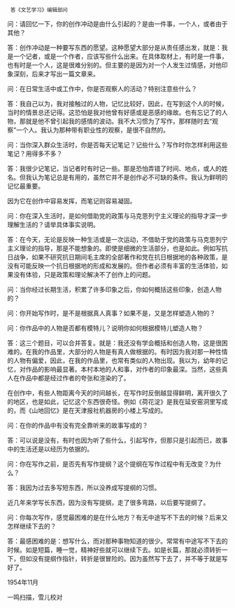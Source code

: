      答《文艺学习》编辑部问 

  问：请回忆一下，你的创作冲动是由什么引起的？是由一件事，一个人，或者由于其他？ 

  答：创作冲动是一种要写东西的愿望。这种愿望大部分是从责任感出发，就是：我是一个记者，或是一个作者，应该写些什么出来。在具体取材上，有时是一件事，也有时是一个人，这是很难分别的。但主要的是因为对一个人发生过情感，对他印象深刻，后来才写出一篇文章来。 

  问：在日常生活中或工作中，你是否观察人的活动？特别注意些什么？ 

  答：我自己以为，我对接触过的人物，记忆比较好，因此，在写到这个人的时候，当时的情景总还记得。这恐怕是我对他曾有好感或是恶感的缘故。也有忘记了的人物，那就是他不曾引起我的感情的波动。我不大习惯为了写作，那样随时去“观察”一个人。我认为那种带有职业性的观察，是很不自然的。 

  问：当你深入群众生活时，你是否每天记笔记？记些什么？写作时你怎样利用这些笔记？用得多不多？ 

  答：我很少记笔记，当记者时有时记一些。那是恐怕弄错了时间、地点，或人的姓名。但我认为笔记总是有用的，虽然它并不是创作必不可缺的条件。我认为鲜明的记忆最重要。 

  因为它在创作中容易发挥，而笔记则容易凝固。 

  问：你在深入生活时，是如何借助党的政策与马克思列宁主义理论的指导才深一步理解生活的？请举具体事实说明。 

  答：在今天，无论是反映一种生活或是一次运动，不借助于党的政策与马克思列宁主义理论的指导，那是不能想象的。即使是细微的生活部分，也是如此。例如写抗日战争，如果不研究抗日期间毛主席的全部著作和党在抗日根据地的各种政策，是没有可能反映一个抗日根据地的形成和发展的。但作者必须有丰富的生活体验，如果没有体验，只是政策和理论解决不了创作上的问题。 

  问：当你经过长期生活，积累了许多印象之后，你如何概括这些印象，创造人物的？ 

  问：你开始写作时，是不是根据真人真事？如果不是，又是怎样塑造人物的？ 

  问：你作品中的人物是否都有模特儿？说明你如何根据模特儿塑造人物？ 

  答：这三个题目，可以合并答复。就是：我还没有学会概括和创造人物，这是很困难的。在我的作品里，大部分的人物是有真人做根据的。有时因为我对那一种性情的人物有偏爱，因此，在我的作品里，也常有类似的人物出现。我以为，幼年的记忆，对作品的影响最显著。本村本地的人和事，对作者的印象最深。当然，这些真人在作品中都是经过作者的夸张和渲染的了。 

  在创作中，有些人物距离今天的时间越长，在写作时反倒越显得鲜明，离开很久了的地区，也是如此，记忆这个东西很奇怪。例如《荷花淀》是我在延安窑洞里写成的，而《山地回忆》是在天津报社机器房的小楼上写成的。 

  问：在你的作品中有没有完全靠听来的故事写成的？ 

  答：可以说是没有，有时也因为听了些什么，引起写作，但那只是引起而已，故事中的生活还是以经历为依据的。 

  问：你在写作之前，是否先有写作提纲？这个提纲在写作过程中有无改变？为什么？ 

  答：我因为过去多写短东西，所以没养成写提纲的习惯。 

  近几年来学写长东西，因为没有写提纲，走了很多弯路，以后要写提纲了。 

  问：你每次写作，感觉最困难的是在什么地方？有无中途写不下去的时候？后来又怎样继续下去的？ 

  答：最感困难的是：想写什么，而对那种事物知道的很少。常常有中途写不下去的时候。如是短篇，睡一觉，精神好些就可以继续下去。如是长篇，那就必须转折一下，但如没有提纲作指针，转折是很冒险的。因为虽然写下去了，并不等于就是写好了。 

  1954年11月 

  一鸣扫描，雪儿校对 

